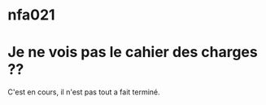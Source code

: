 # nfa021
# Je ne vois pas le cahier des charges ??
C'est en cours, il n'est pas tout a fait terminé.
